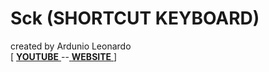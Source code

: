 # Sck (SHORTCUT KEYBOARD)
created by Ardunio Leonardo<br>
[ [ **YOUTUBE** ](https://www.youtube.com/watch?v=Wz_yLwDMHPM)--[ **WEBSITE** ](https://mini-keyboard-7cbfa.web.app/) ]
